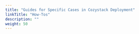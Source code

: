 ```yaml
---
title: "Guides for Specific Cases in Cozystack Deployment"
linkTitle: "How-Tos"
description: ""
weight: 50
---
```

